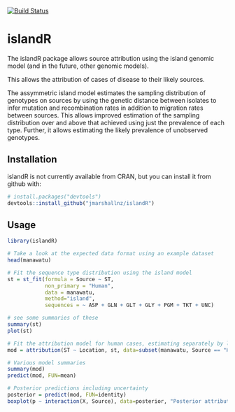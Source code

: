 [![Build Status](https://travis-ci.org/jmarshallnz/islandR.svg?branch=master)](https://travis-ci.org/jmarshallnz/islandR)

# islandR

The islandR package allows source attribution using the island genomic model (and in the future, other
genomic models).

This allows the attribution of cases of disease to their likely sources.

The assymmetric island model estimates the sampling distribution of genotypes on sources by using
the genetic distance between isolates to infer mutation and recombination rates in addition to
migration rates between sources. This allows improved estimation of the sampling distribution over
and above that achieved using just the prevalence of each type. Further, it allows estimating the
likely prevalence of unobserved genotypes.

## Installation

islandR is not currently available from CRAN, but you can install it from github with:

```R
# install.packages("devtools")
devtools::install_github("jmarshallnz/islandR")
```

## Usage

```R
library(islandR)

# Take a look at the expected data format using an example dataset
head(manawatu)

# Fit the sequence type distribution using the island model
st = st_fit(formula = Source ~ ST,
            non_primary = "Human",
            data = manawatu,
            method="island",
            sequences = ~ ASP + GLN + GLT + GLY + PGM + TKT + UNC)

# see some summaries of these
summary(st)
plot(st)

# Fit the attribution model for human cases, estimating separately by location
mod = attribution(ST ~ Location, st, data=subset(manawatu, Source == "Human"))

# Various model summaries
summary(mod)
predict(mod, FUN=mean)

# Posterior predictions including uncertainty
posterior = predict(mod, FUN=identity)
boxplot(p ~ interaction(X, Source), data=posterior, "Posterior attribution")
```

